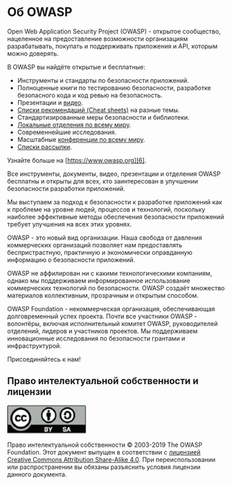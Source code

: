 # Об OWASP

Open Web Application Security Project (OWASP) - открытое сообщество, нацеленное на предоставление возможности организациям разрабатывать, покупать и поддерживать приложения и API, которым можно доверять.

В OWASP вы найдёте открытые и бесплатные:

* Инструменты и стандарты по безопасности приложений.
* Полноценные книги по тестированию безопасности, разработке безопасного кода и код ревью на безопасность.
* Презентации и [видео][1].
* [Списки рекомендаций (Cheat sheets)][2] на разные темы.
* Стандартизированные меры безопасности и библиотеки.
* [Локальные отделения по всему миру][3].
* Современнейшие исследования.
* Масштабные [конференции по всему миру][4].
* [Списки рассылки][5].

Узнайте больше на [https://www.owasp.org][6].

Все инструменты, документы, видео, презентации и отделения OWASP бесплатны и открыты для всех, кто заинтересован в улучшении безопасности разработки приложений.

Мы выступаем за подход к безопасности к разработке приложений как к проблеме на уровне людей, процессов и технологий, поскольку наиболее эффективные методы обеспечения безопасности приложений требует улучшения на всех этих уровнях.

OWASP - это новый вид организации. Наша свобода от давления коммерческих организаций позволяет нам предоставлять беспристрастную, практичную и экономически оправданную информацию о безопасности приложений.

OWASP не аффилирован ни с какими технологическими компаниям, однако мы поддерживаем информированное использование коммерческих технологий по безопасности. OWASP создаёт множество материалов коллективным, прозрачным и открытым способом.

OWASP Foundation - некоммерческая организация, обеспечивающая долговременный успех проекта. Почти все участники OWASP - волонтёры, включая исполнительный комитет OWASP, руководителей отделений, лидеров и участников проектов. Мы поддерживаем инновационные исследования по безопасности грантами и инфраструктурой.

Присоединяйтесь к нам!

## Право интелектуальной собственности и лицензии

![license](images/license.png)

Право интелектуальной собственности © 2003-2019 The OWASP Foundation. 
Этот документ выпущен в соответствии с [лицензией Creative Commons Attribution Share-Alike 4.0][7]. При переиспользовании или распространении вы обязаны разъяснить условия лицензии данного документа.

[1]: https://www.youtube.com/user/OWASPGLOBAL
[2]: https://www.owasp.org/index.php/OWASP_Cheat_Sheet_Series
[3]: https://www.owasp.org/index.php/OWASP_Chapter
[4]: https://www.owasp.org/index.php/Category:OWASP_AppSec_Conference
[5]: https://lists.owasp.org/mailman/listinfo
[6]: https://www.owasp.org
[7]: http://creativecommons.org/licenses/by-sa/4.0/
